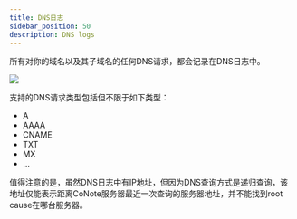 ```yaml
---
title: DNS日志
sidebar_position: 50
description: DNS logs
---
```


所有对你的域名以及其子域名的任何DNS请求，都会记录在DNS日志中。

![](@site/static/docs/dnslog_list.png)

支持的DNS请求类型包括但不限于如下类型：

- A
- AAAA
- CNAME
- TXT
- MX
- ...

值得注意的是，虽然DNS日志中有IP地址，但因为DNS查询方式是递归查询，该地址仅能表示距离CoNote服务器最近一次查询的服务器地址，并不能找到root cause在哪台服务器。
